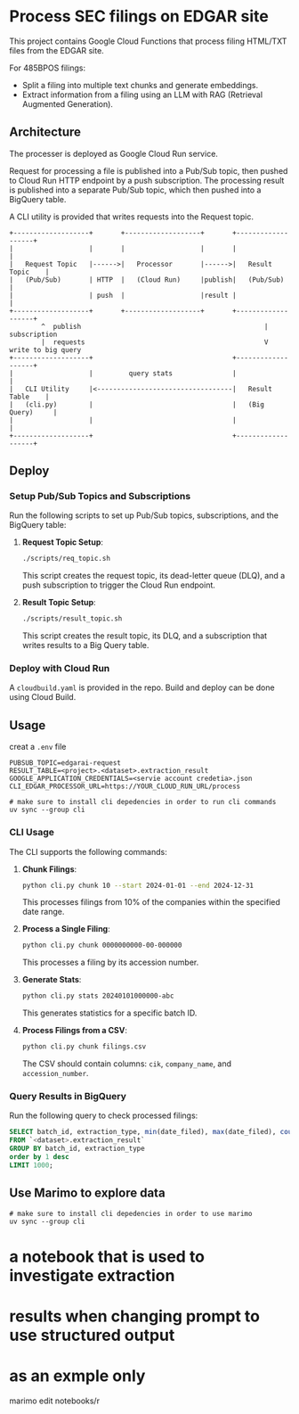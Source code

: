 # Process SEC filings on EDGAR site

This project contains Google Cloud Functions that process filing HTML/TXT files from the EDGAR site.

For 485BPOS filings:
* Split a filing into multiple text chunks and generate embeddings.
* Extract information from a filing using an LLM with RAG (Retrieval Augmented Generation).

## Architecture
The processer is deployed as Google Cloud Run service.

Request for processing a file is published into a Pub/Sub topic, then pushed to Cloud Run HTTP endpoint by a push subscription. The processing result is published into a separate Pub/Sub topic, which then pushed into a BigQuery table.

A CLI utility is provided that writes requests into the Request topic.

```
+-------------------+       +-------------------+       +-------------------+
|                   |       |                   |       |                   |
|   Request Topic   |------>|   Processor       |------>|   Result Topic    |
|   (Pub/Sub)       | HTTP  |   (Cloud Run)     |publish|   (Pub/Sub)       |
|                   | push  |                   |result |                   |
+-------------------+       +-------------------+       +-------------------+
        ^  publish                                              | subscription
        |  requests                                             V write to big query
+-------------------+                                   +-------------------+
|                   |         query stats               |                   |
|   CLI Utility     |<----------------------------------|   Result Table    |
|   (cli.py)        |                                   |   (Big Query)     |
|                   |                                   |                   |
+-------------------+                                   +-------------------+

```

## Deploy

### Setup Pub/Sub Topics and Subscriptions
Run the following scripts to set up Pub/Sub topics, subscriptions, and the BigQuery table:

1. **Request Topic Setup**:
   ```bash
   ./scripts/req_topic.sh
   ```
   This script creates the request topic, its dead-letter queue (DLQ), and a push subscription to trigger the Cloud Run endpoint.

2. **Result Topic Setup**:
   ```bash
   ./scripts/result_topic.sh
   ```
   This script creates the result topic, its DLQ, and a subscription that writes results to a Big Query table.

### Deploy with Cloud Run
A ```cloudbuild.yaml``` is provided in the repo. Build and deploy can be done using Cloud Build.

## Usage

creat a ```.env``` file
```env
PUBSUB_TOPIC=edgarai-request
RESULT_TABLE=<project>.<dataset>.extraction_result
GOOGLE_APPLICATION_CREDENTIALS=<servie account credetia>.json
CLI_EDGAR_PROCESSOR_URL=https://YOUR_CLOUD_RUN_URL/process
```

```shell
# make sure to install cli depedencies in order to run cli commands
uv sync --group cli
```

### CLI Usage
The CLI supports the following commands:
1. **Chunk Filings**:
   ```bash
   python cli.py chunk 10 --start 2024-01-01 --end 2024-12-31
   ```
   This processes filings from 10% of the companies within the specified date range.

2. **Process a Single Filing**:
   ```bash
   python cli.py chunk 0000000000-00-000000
   ```
   This processes a filing by its accession number.

3. **Generate Stats**:
   ```bash
   python cli.py stats 20240101000000-abc
   ```
   This generates statistics for a specific batch ID.

4. **Process Filings from a CSV**:
   ```bash
   python cli.py chunk filings.csv
   ```
   The CSV should contain columns: `cik`, `company_name`, and `accession_number`.

### Query Results in BigQuery
Run the following query to check processed filings:
```sql
SELECT batch_id, extraction_type, min(date_filed), max(date_filed), count(*)
FROM `<dataset>.extraction_result`
GROUP BY batch_id, extraction_type
order by 1 desc
LIMIT 1000;
```

## Use Marimo to explore data
```shell
# make sure to install cli depedencies in order to use marimo
uv sync --group cli
```

# a notebook that is used to investigate extraction
# results when changing prompt to use structured output
# as an exmple only
marimo edit notebooks/r
